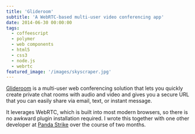 ```yaml
---
title: 'Glideroom'
subtitle: 'A WebRTC-based multi-user video conferencing app'
date: 2014-06-30 00:00:00
tags:
  - coffeescript
  - polymer
  - web components
  - html5
  - css3
  - node.js
  - webrtc
featured_image: '/images/skyscraper.jpg'
---
```

[Glideroom](http://glideroom.com) is a multi-user web conferencing solution that lets you quickly create private chat rooms with audio and video and gives you a secure URL that you can easily share via email, text, or instant message.

It leverages WebRTC, which is built into most modern browsers, so there is no awkward plugin installation required. I wrote this together with one other developer at [Panda Strike](https://www.pandastrike.com) over the course of two months.
